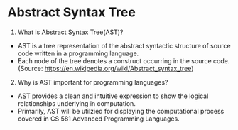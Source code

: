 # Abstract Syntax Tree
1. What is Abstract Syntax Tree(AST)? 
- AST is a tree representation of the abstract syntactic structure of source code written in a programming language. 
- Each node of the tree denotes a construct occurring in the source code.
(Source: https://en.wikipedia.org/wiki/Abstract_syntax_tree)

2. Why is AST important for programming languages? 
- AST provides a clean and intuitive expression to show the logical relationships underlying in computation. 
- Primarily, AST will be utilzied for displaying the computational process covered in CS 581 Advanced Programming Languages. 
